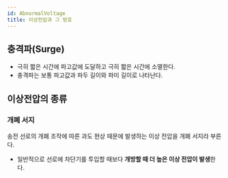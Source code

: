 ```yaml
---
id: AbnormalVoltage
title: 이상전압과 그 방호
---
```

## 충격파(Surge)
- 극히 짧은 시간에 파고값에 도달하고 극히 짧은 시간에 소멸한다.
- 충격파는 보통 파고값과 파두 길이와 파미 길이로 나타난다.
## 이상전압의 종류
### 개폐 서지
송전 선로의 개폐 조작에 따른 과도 현상 때문에 발생하는 이상 전압을 개폐 서지라 부른다.
- 일반적으로 선로에 차단기를 투입할 때보다 **개방할 때 더 높은 이상 전압이 발생**한다.